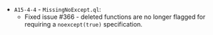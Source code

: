  - `A15-4-4` - `MissingNoExcept.ql`:
   - Fixed issue #366 - deleted functions are no longer flagged for requiring a `noexcept(true)` specification.
